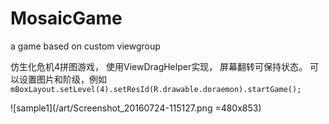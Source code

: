 # MosaicGame
a game based on custom viewgroup

仿生化危机4拼图游戏， 使用ViewDragHelper实现， 屏幕翻转可保持状态。
可以设置图片和阶级，例如
`mBoxLayout.setLevel(4).setResId(R.drawable.doraemon).startGame();`


![sample1](/art/Screenshot_20160724-115127.png =480x853)
